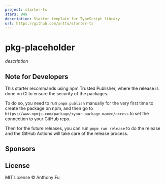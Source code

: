 ```yaml
---
project: starter-ts
stars: 849
description: Starter template for TypeScript library
url: https://github.com/antfu/starter-ts
---
```


pkg-placeholder
===============

_description_

Note for Developers
-------------------

This starter recommands using npm Trusted Publisher, where the release is done on CI to ensure the security of the packages.

To do so, you need to run `pnpm publish` manually for the very first time to create the package on npm, and then go to `https://www.npmjs.com/package/<your-package-name>/access` to set the connection to your GitHub repo.

Then for the future releases, you can run `pnpm run release` to do the release and the GitHub Actions will take care of the release process.

Sponsors
--------

License
-------

MIT License © Anthony Fu
